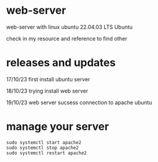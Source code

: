 # web-server
web-server with linux ubuntu 22.04.03 LTS Ubuntu

check in my resource and reference to find other
	
# releases and updates
17/10/23 first install ubuntu server

18/10/23 trying install web server

19/10/23 web server sucsess connection to apache ubuntu

# manage your server
	sudo systemctl start apache2
	sudo systemctl stop apache2
 	sudo systemctl restart apache2
  
 	
